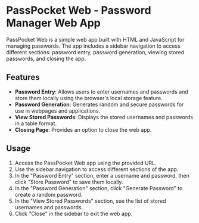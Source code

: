 # PassPocket Web - Password Manager Web App

PassPocket Web is a simple web app built with HTML and JavaScript for managing passwords. The app includes a sidebar navigation to access different sections: password entry, password generation, viewing stored passwords, and closing the app.

## Features

- **Password Entry**: Allows users to enter usernames and passwords and store them locally using the browser's local storage feature.
- **Password Generation**: Generates random and secure passwords for use in webpages and applications.
- **View Stored Passwords**: Displays the stored usernames and passwords in a table format.
- **Closing Page**: Provides an option to close the web app.

## Usage

1. Access the PassPocket Web app using the provided URL.
2. Use the sidebar navigation to access different sections of the app.
3. In the "Password Entry" section, enter a username and password, then click "Store Password" to save them locally.
4. In the "Password Generation" section, click "Generate Password" to create a random password.
5. In the "View Stored Passwords" section, see the list of stored usernames and passwords.
6. Click "Close" in the sidebar to exit the web app.
